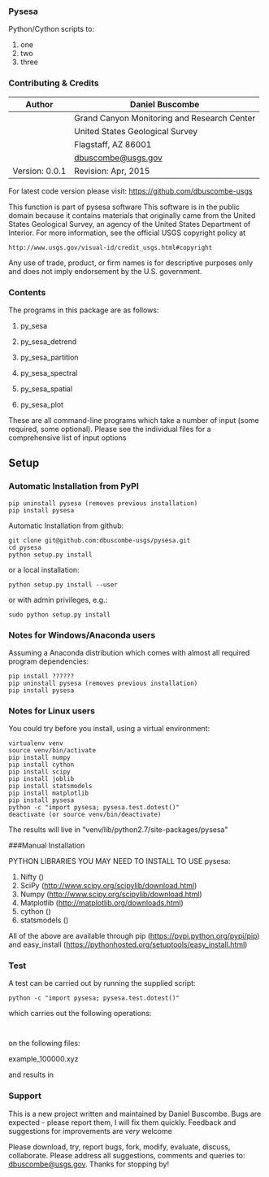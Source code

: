 ### Pysesa

Python/Cython scripts to: 

1. one
2. two
3. three

<!--![alt tag](http://dbuscombe-usgs.github.io/figs/class_R01560.png)-->
<!--*Sand dunes on the bed of the Colorado River in Grand Canyon*-->

### Contributing & Credits

 Author |    Daniel Buscombe 
 ------ | ---------------
        |  Grand Canyon Monitoring and Research Center
        | United States Geological Survey
        | Flagstaff, AZ 86001
        | dbuscombe@usgs.gov
Version: 0.0.1    |  Revision: Apr, 2015

For latest code version please visit:
https://github.com/dbuscombe-usgs

This function is part of pysesa software
This software is in the public domain because it contains materials that originally came 
from the United States Geological Survey, an agency of the United States Department of Interior. 
For more information, see the official USGS copyright policy at 

```
http://www.usgs.gov/visual-id/credit_usgs.html#copyright
```

Any use of trade, product, or firm names is for descriptive purposes only and does not imply endorsement by the U.S. government. 

### Contents

The programs in this package are as follows:

1. py_sesa

2. py_sesa_detrend

3. py_sesa_partition

4. py_sesa_spectral

5. py_sesa_spatial

6. py_sesa_plot

These are all command-line programs which take a number of input (some required, some optional). Please see the individual files for a comprehensive list of input options


## Setup

### Automatic Installation from PyPI 

```
pip uninstall pysesa (removes previous installation)
pip install pysesa
```

Automatic Installation from github:

```
git clone git@github.com:dbuscombe-usgs/pysesa.git
cd pysesa
python setup.py install
```

or a local installation:

```
python setup.py install --user
```

or with admin privileges, e.g.:

```
sudo python setup.py install
```

### Notes for Windows/Anaconda users

Assuming a Anaconda distribution which comes with almost all required program dependencies:

```
pip install ??????
pip uninstall pysesa (removes previous installation)
pip install pysesa
```


### Notes for Linux users

You could try before you install, using a virtual environment:

```
virtualenv venv
source venv/bin/activate
pip install numpy
pip install cython
pip install scipy
pip install joblib
pip install statsmodels
pip install matplotlib
pip install pysesa
python -c "import pysesa; pysesa.test.dotest()"
deactivate (or source venv/bin/deactivate)
```

The results will live in "venv/lib/python2.7/site-packages/pysesa"


###Manual Installation

PYTHON LIBRARIES YOU MAY NEED TO INSTALL TO USE pysesa:

1. Nifty ()
2. SciPy (http://www.scipy.org/scipylib/download.html)
3. Numpy (http://www.scipy.org/scipylib/download.html)
4. Matplotlib (http://matplotlib.org/downloads.html)
5. cython ()
6. statsmodels ()

All of the above are available through pip (https://pypi.python.org/pypi/pip) and easy_install (https://pythonhosted.org/setuptools/easy_install.html)

### Test

A test can be carried out by running the supplied script:

```
python -c "import pysesa; pysesa.test.dotest()"
```

which carries out the following operations:

```


```

on the following files:

example_100000.xyz

and results in 

### Support

This is a new project written and maintained by Daniel Buscombe. Bugs are expected - please report them, I will fix them quickly. Feedback and suggestions for improvements are *very* welcome

Please download, try, report bugs, fork, modify, evaluate, discuss, collaborate. Please address all suggestions, comments and queries to: dbuscombe@usgs.gov. Thanks for stopping by! 



